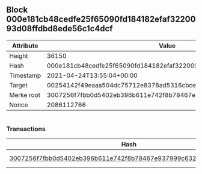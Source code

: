 ## Block 000e181cb48cedfe25f65090fd184182efaf3220093d08ffdbd8ede56c1c4dcf

Attribute | Value
--- | ---
Height | 36150
Hash | 000e181cb48cedfe25f65090fd184182efaf3220093d08ffdbd8ede56c1c4dcf
Timestamp | 2021-04-24T13:55:04+00:00
Target | 00254142f49eaaa504dc75712e8378ad5316cbcead634704b3734b6271167cc4
Merke root | 3007256f7fbb0d5402eb396b611e742f8b78467e937999c632a4ecb9b5b482d4
Nonce | 2086112766

```

```

### Transactions

Hash | Amount
--- | ---
[3007256f7fbb0d5402eb396b611e742f8b78467e937999c632a4ecb9b5b482d4](3007256f7fbb0d5402eb396b611e742f8b78467e937999c632a4ecb9b5b482d4.md) | 10.00000000 SKEPTI 
